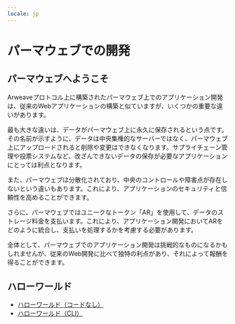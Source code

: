 ```yaml
---
locale: jp
---
```

# パーマウェブでの開発

## パーマウェブへようこそ

Arweaveプロトコル上に構築されたパーマウェブ上でのアプリケーション開発は、従来のWebアプリケーションの構築と似ていますが、いくつかの重要な違いがあります。

最も大きな違いは、データがパーマウェブ上に永久に保存されるという点です。その名前が示すように、データは中央集権的なサーバーではなく、パーマウェブ上にアップロードされると削除や変更はできなくなります。サプライチェーン管理や投票システムなど、改ざんできないデータの保存が必要なアプリケーションにとっては利点となります。

また、パーマウェブは分散化されており、中央のコントロールや障害点が存在しないという違いもあります。これにより、アプリケーションのセキュリティと信頼性を高めることができます。

さらに、パーマウェブではユニークなトークン「AR」を使用して、データのストレージ料金を支払います。これにより、アプリケーション開発においてARをどのように統合し、支払いを処理するかを考慮する必要があります。

全体として、パーマウェブでのアプリケーション開発は挑戦的なものになるかもしれませんが、従来のWeb開発に比べて独特の利点があり、それによって報酬を得ることができます。

## ハローワールド

* [ハローワールド（コードなし）](./quick-starts/hw-no-code.md)
* [ハローワールド（CLI）](./quick-starts/hw-cli.md)